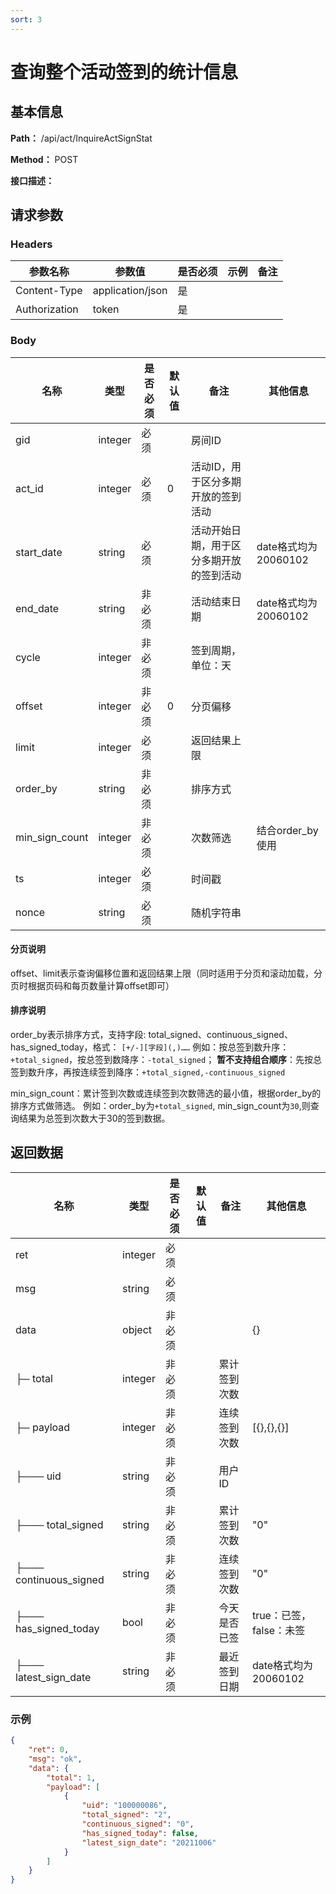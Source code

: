```yaml
---
sort: 3
---
```


# 查询整个活动签到的统计信息

## 基本信息

**Path：** /api/act/InquireActSignStat

**Method：** POST

**接口描述：**

## 请求参数

### Headers

| 参数名称          | 参数值              | 是否必须 | 示例 | 备注 |
|---------------|------------------|------|----|----|
| Content-Type  | application/json | 是    |    |    |
| Authorization | token            | 是    |    |    |

### Body

| 名称         | 类型      | 是否必须 | 默认值 | 备注                   | 其他信息             |
|------------|---------|------|-----|----------------------|------------------|
| gid        | integer | 必须   |     | 房间ID                 |                  |
| act_id     | integer | 必须   | 0   | 活动ID，用于区分多期开放的签到活动   |                  |
| start_date | string  | 必须   |     | 活动开始日期，用于区分多期开放的签到活动 | date格式均为20060102 |
| end_date   | string  | 非必须  |     | 活动结束日期               | date格式均为20060102 |
| cycle      | integer | 非必须  |     | 签到周期，单位：天            |                  |
| offset     | integer | 非必须  | 0   | 分页偏移                 |                  |
| limit      | integer | 必须   |     | 返回结果上限               |                  |
| order_by   | string  | 非必须  |     | 排序方式                 |                  |
| min_sign_count   | integer  | 非必须  |     | 次数筛选          |  结合order_by使用 |
| ts         | integer | 必须   |     | 时间戳                  |                  |
| nonce      | string  | 必须   |     | 随机字符串                |                  |

#### 分页说明
offset、limit表示查询偏移位置和返回结果上限（同时适用于分页和滚动加载，分页时根据页码和每页数量计算offset即可）

#### 排序说明
order_by表示排序方式，支持字段: total_signed、continuous_signed、has_signed_today，格式： `[+/-][字段](,)……` 
例如：按总签到数升序：`+total_signed`，按总签到数降序：`-total_signed`；
**暂不支持组合顺序**：先按总签到数升序，再按连续签到降序：`+total_signed,-continuous_signed`

min_sign_count：累计签到次数或连续签到次数筛选的最小值，根据order_by的排序方式做筛选。
例如：order_by为`+total_signed`, min_sign_count为`30`,则查询结果为总签到次数大于30的签到数据。

## 返回数据

| 名称                     | 类型      | 是否必须 | 默认值 | 备注     | 其他信息             |
|------------------------|---------|------|-----|--------|------------------|
| ret                    | integer | 必须   |     |        |                  |
| msg                    | string  | 必须   |     |        |                  |
| data                   | object  | 非必须  |     |        | {}               |
| ├─ total               | integer | 非必须  |     | 累计签到次数 |                  |
| ├─ payload             | integer | 非必须  |     | 连续签到次数 | [{},{},{}]       |
| ├─── uid               | string  | 非必须  |     | 用户ID   |                  |
| ├─── total_signed      | string  | 非必须  |     | 累计签到次数 | "0"              |
| ├─── continuous_signed | string  | 非必须  |     | 连续签到次数 | "0"              |
| ├─── has_signed_today  | bool    | 非必须  |     | 今天是否已签 | true：已签，false：未签 |
| ├─── latest_sign_date  | string  | 非必须  |     | 最近签到日期 | date格式均为20060102 |

### 示例
```json
{
    "ret": 0,
    "msg": "ok",
    "data": {
        "total": 1,
        "payload": [
            {
                "uid": "100000086",
                "total_signed": "2",
                "continuous_signed": "0",
                "has_signed_today": false,
                "latest_sign_date": "20211006"
            }
        ]
    }
}
```